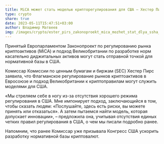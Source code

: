 ```yaml
---
title: MiCA может стать моделью крипторегулирования для США – Хестер Пирс
type: crypto
share: true
date: 2023-05-11T15:47:51+03:00
author: Владимир Матвеев
img: /images/crypto/ester_pirs_zakonoproekt_mica_mozhet_stat_dlya_ssha_obraztsom_regulirovaniya_kriptovalyut.jpg
---
```

Принятый Европарламентом Законопроект по регулированию рынка криптоактивов (MiCA) и подход Великобритании по разработке норм касательно диджитальных активов могут стать отправной точкой для нормативной базы в США.

Комиссар Комиссии по ценным бумагам и биржам (SEC) Хестер Пирс заявила, что Флагманское регулирование рынков криптоактивов в Евросоюзе и подход Великобритании к криптоправилам могут служить моделями для США.

«Мы стреляем себе в ногу из-за отсутствия хорошего режима регулирования в США. Мне импонирует подход, заключающийся в том, чтобы сказать людям: «Послушайте, здесь есть риски, вы можете принять или отказаться». А затем пытаемся найти модель, которая допускает инновации», – предложила она, учитывая отсутствия единых четких правил регулирования в США, о чем мы писали подробно ранее.

Напомним, что ранее Комиссар уже призывала Конгресс США ускорить разработку нормативной базы криптовалют.